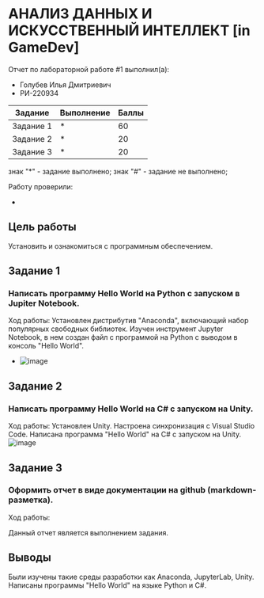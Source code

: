 # АНАЛИЗ ДАННЫХ И ИСКУССТВЕННЫЙ ИНТЕЛЛЕКТ [in GameDev]
Отчет по лабораторной работе #1 выполнил(а):
- Голубев Илья Дмитриевич
- РИ-220934

| Задание | Выполнение | Баллы |
| ------ | ------ | ------ |
| Задание 1 | * | 60 |
| Задание 2 | * | 20 |
| Задание 3 | * | 20 |

знак "*" - задание выполнено; знак "#" - задание не выполнено;

Работу проверили:

-

## Цель работы
Установить и ознакомиться с программным обеспечением.

## Задание 1
### Написать программу Hello World на Python с запуском в Jupiter Notebook.
Ход работы:
Установлен дистрибутив "Anaconda", включающий набор популярных свободных библиотек. Изучен инструмент Jupyter Notebook, в нем создан файл с программой на Python с выводом в консоль "Hello World".
- ![image](https://github.com/iglbv/DA-in-GameDev-lab1/assets/130669110/2c37ab7a-ceb9-4fc0-a0e6-d5501b7bdfee)


## Задание 2
### Написать программу Hello World на C# с запуском на Unity. 

Ход работы:
Установлен Unity. Настроена синхронизация с Visual Studio Code. Написана программа "Hello World" на C# с запуском на Unity.
![image](https://github.com/iglbv/DA-in-GameDev-lab1/assets/130669110/45b04476-40a5-4f23-95ca-71db2c994fcb)


## Задание 3
### Оформить отчет в виде документации на github (markdown-разметка).

Ход работы:

Данный отчет является выполнением задания.

## Выводы

Были изучены такие среды разработки как Anaconda, JupyterLab, Unity. Написаны программы "Hello World" на языке Python и C#.
